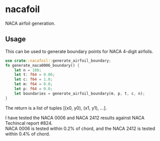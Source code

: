 # nacafoil
NACA airfoil generation.

## Usage
This can be used to generate boundary points for NACA 4-digit airfoils.  
```rust
use crate::nacafoil::generate_airfoil_boundary;
fn generate_naca0006_boundary() {
    let n = 100;
    let t: f64 = 0.06;
    let c: f64 = 1.0;
    let m: f64 = 0.0;
    let p: f64 = 0.0;
    let boundaries = generate_airfoil_boundary(m, p, t, c, n);
}
```
The return is a list of tuples [(x0, y0), (x1, y1), ...].

I have tested the NACA 0006 and NACA 2412 results against NACA Techincal report #824.  
NACA 0006 is tested within 0.2% of chord, and the NACA 2412 is tested within 0.4% of chord.  

